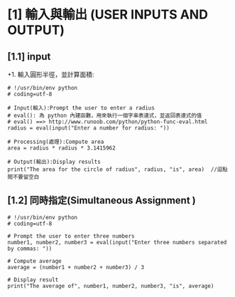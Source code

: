 [1] 輸入與輸出 (USER INPUTS AND OUTPUT)
====================
[1.1] input 
--------------------
+1. 輸入圓形半徑，並計算面積:

```
# !/usr/bin/env python
# coding=utf-8

# Input(輸入):Prompt the user to enter a radius 
# eval(): 為 python 內建函數，用來執行一個字串表達式，並返回表達式的值
# eval() ==> http://www.runoob.com/python/python-func-eval.html
radius = eval(input("Enter a number for radius: "))

# Processing(處理):Compute area
area = radius * radius * 3.1415962

# Output(輸出):Display results
print("The area for the circle of radius", radius, "is", area)  //逗點間不要留空白
```

[1.2] 同時指定(Simultaneous Assignment )
-----------------------
```
# !/usr/bin/env python
# coding=utf-8

# Prompt the user to enter three numbers
number1, number2, number3 = eval(input("Enter three numbers separated by commas: "))

# Compute average
average = (number1 + number2 + number3) / 3

# Display result
print("The average of", number1, number2, number3, "is", average)

```




